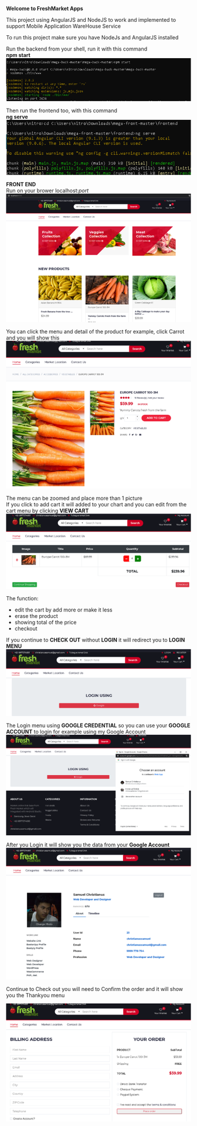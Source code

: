    __Welcome to FreshMarket Apps__

This project using AngularJS and NodeJS to work and implemented to support Mobile Application WareHouse Service

To run this project make sure you have NodeJs and AngularJS installed

Run the backend from your shell, run it with this command  
__npm start__  
![npm start](https://github.com/christianussamuel/AngularJS_FreshMarket_Apps/blob/master/modern_web2.PNG)

Then run the frontend too, with this command  
__ng serve__  
![ng serve](https://github.com/christianussamuel/AngularJS_FreshMarket_Apps/blob/master/modern_web1.PNG)

__FRONT END__  
Run on your brower localhost:_port_  
![frontend](https://github.com/christianussamuel/AngularJS_FreshMarket_Apps/blob/master/modern_web3.PNG)

You can click the menu and detail of the product for example, click Carrot and you will show this  
![model1](https://github.com/christianussamuel/AngularJS_FreshMarket_Apps/blob/master/modern_web4.PNG)

The menu can be zoomed and place more than 1 picture  
If you click to add cart it will added to your chart and you can edit from the cart menu by clicking __VIEW CART__  
![model2](https://github.com/christianussamuel/AngularJS_FreshMarket_Apps/blob/master/modern_web5.PNG)

The function:
- edit the cart by add more or make it less
- erase the product
- showing total of the price
- checkout

If you continue to __CHECK OUT__ without __LOGIN__   it will redirect you to __LOGIN MENU__
![login](https://github.com/christianussamuel/AngularJS_FreshMarket_Apps/blob/master/modern_web6.PNG)

The Login menu using __GOOGLE CREDENTIAL__ so you can use your __GOOGLE ACCOUNT__   to login for example using my Google Account
![login](https://github.com/christianussamuel/AngularJS_FreshMarket_Apps/blob/master/modern_web7.PNG)

After you Login it will show you the data from your __Google Account__  
![login](https://github.com/christianussamuel/AngularJS_FreshMarket_Apps/blob/master/modern_web8.PNG)

Continue to Check out you will need to Confirm the order   and it will show you the Thankyou menu  

![checkout](https://github.com/christianussamuel/AngularJS_FreshMarket_Apps/blob/master/modern_web9.PNG)


